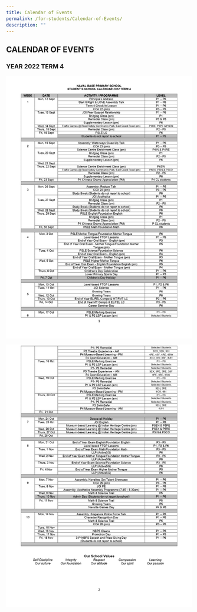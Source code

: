 ```yaml
---
title: Calendar of Events
permalink: /for-students/Calendar-of-Events/
description: ""
---
```

## CALENDAR OF EVENTS

### YEAR 2022 TERM 4

![](/images/180%20Attachment_2%20Students%20School%20Calendar%20-%20Term%204%202022_pages-to-jpg-0001.jpeg)

![](/images/180%20Attachment_2%20Students%20School%20Calendar%20-%20Term%204%202022_pages-to-jpg-0002.jpeg)
